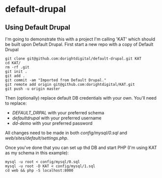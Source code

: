 default-drupal
==============

Using Default Drupal
---

I'm going to demonstrate this with a project I'm calling 'KAT' which should be built upon Default Drupal.  First start a new repo with a copy of Default Drupal

```
git clone git@github.com:dorightdigital/default-drupal.git KAT
cd KAT/
rm -rf .git
git init .
git add .
git commit -am "Imported from Default Drupal."
git remote add origin git@github.com:dorightdigital/KAT.git
git push -u origin master
```

Then (optionally) replace default DB credentials with your own.  You'll need to replace:  
* *DEFAULT_DRPAL* with your preferred schema
* *defaultdrupal* with your preferred username
* *dd-demo* with your preferred password

All changes need to be made in both *config/mysql/0.sql* and *web/sites/default/settings.php*.

Once you've done that you can set up thd DB and start PHP (I'm using KAT as my schema in this example):

```
mysql -u root < config/mysql/0.sql
mysql -u root -D KAT < config/mysql/1.sql
cd web && php -S localhost:8000
```

